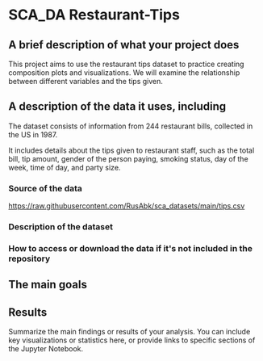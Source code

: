 

# SCA_DA Restaurant-Tips
## A brief description of what your project does
This project aims to use the restaurant tips dataset to practice creating composition plots and visualizations. We will examine the relationship between different variables and the tips given.
## A description of the data it uses, including
The dataset consists of information from 244 restaurant bills, collected in the US in 1987.

It includes details about the tips given to restaurant staff, such as the total bill, tip amount, gender of the person paying, smoking status, day of the week, time of day, and party size.

### Source of the data
https://raw.githubusercontent.com/RusAbk/sca_datasets/main/tips.csv
### Description of the dataset
### How to access or download the data if it's not included in the repository
## The main goals
## Results
Summarize the main findings or results of your analysis. You can include key visualizations or statistics here, or provide links to specific sections of the Jupyter Notebook.
